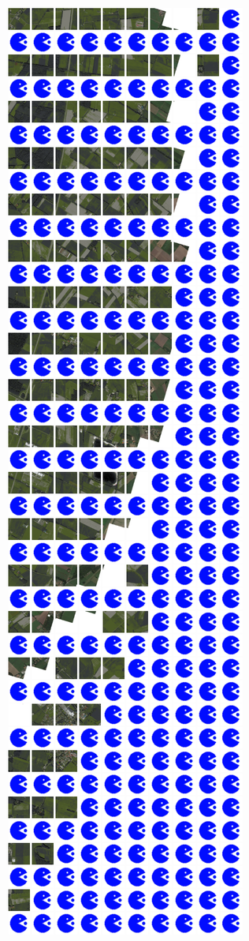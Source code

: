 <html>
<div>
<img src="https://github.com/HakkaTjakka/NL_TILE_MAP/blob/main/18/656/-1058/r.6560.-10580.png" height="44" width="44">
<img src="https://github.com/HakkaTjakka/NL_TILE_MAP/blob/main/18/656/-1058/r.6561.-10580.png" height="44" width="44">
<img src="https://github.com/HakkaTjakka/NL_TILE_MAP/blob/main/18/656/-1058/r.6562.-10580.png" height="44" width="44">
<img src="https://github.com/HakkaTjakka/NL_TILE_MAP/blob/main/18/656/-1058/r.6563.-10580.png" height="44" width="44">
<img src="https://github.com/HakkaTjakka/NL_TILE_MAP/blob/main/18/656/-1058/r.6564.-10580.png" height="44" width="44">
<img src="https://github.com/HakkaTjakka/NL_TILE_MAP/blob/main/18/656/-1058/r.6565.-10580.png" height="44" width="44">
<img src="https://github.com/HakkaTjakka/NL_TILE_MAP/blob/main/18/656/-1058/r.6566.-10580.png" height="44" width="44">
<img src="https://github.com/HakkaTjakka/NL_TILE_MAP/blob/main/18/656/-1058/r.6567.-10580.png" height="44" width="44">
<img src="https://github.com/HakkaTjakka/NL_TILE_MAP/blob/main/18/656/-1058/r.6568.-10580.png" height="44" width="44">
<img src="https://github.com/HakkaTjakka/NL_TILE_MAP/blob/main/source.png" height="44" width="44">
<img src="https://github.com/HakkaTjakka/NL_TILE_MAP/blob/main/source.png" height="44" width="44">
<img src="https://github.com/HakkaTjakka/NL_TILE_MAP/blob/main/source.png" height="44" width="44">
<img src="https://github.com/HakkaTjakka/NL_TILE_MAP/blob/main/source.png" height="44" width="44">
<img src="https://github.com/HakkaTjakka/NL_TILE_MAP/blob/main/source.png" height="44" width="44">
<img src="https://github.com/HakkaTjakka/NL_TILE_MAP/blob/main/source.png" height="44" width="44">
<img src="https://github.com/HakkaTjakka/NL_TILE_MAP/blob/main/source.png" height="44" width="44">
<img src="https://github.com/HakkaTjakka/NL_TILE_MAP/blob/main/source.png" height="44" width="44">
<img src="https://github.com/HakkaTjakka/NL_TILE_MAP/blob/main/source.png" height="44" width="44">
<img src="https://github.com/HakkaTjakka/NL_TILE_MAP/blob/main/source.png" height="44" width="44">
<img src="https://github.com/HakkaTjakka/NL_TILE_MAP/blob/main/source.png" height="44" width="44">
<br>
<img src="https://github.com/HakkaTjakka/NL_TILE_MAP/blob/main/18/656/-1058/r.6560.-10579.png" height="44" width="44">
<img src="https://github.com/HakkaTjakka/NL_TILE_MAP/blob/main/18/656/-1058/r.6561.-10579.png" height="44" width="44">
<img src="https://github.com/HakkaTjakka/NL_TILE_MAP/blob/main/18/656/-1058/r.6562.-10579.png" height="44" width="44">
<img src="https://github.com/HakkaTjakka/NL_TILE_MAP/blob/main/18/656/-1058/r.6563.-10579.png" height="44" width="44">
<img src="https://github.com/HakkaTjakka/NL_TILE_MAP/blob/main/18/656/-1058/r.6564.-10579.png" height="44" width="44">
<img src="https://github.com/HakkaTjakka/NL_TILE_MAP/blob/main/18/656/-1058/r.6565.-10579.png" height="44" width="44">
<img src="https://github.com/HakkaTjakka/NL_TILE_MAP/blob/main/18/656/-1058/r.6566.-10579.png" height="44" width="44">
<img src="https://github.com/HakkaTjakka/NL_TILE_MAP/blob/main/18/656/-1058/r.6567.-10579.png" height="44" width="44">
<img src="https://github.com/HakkaTjakka/NL_TILE_MAP/blob/main/18/656/-1058/r.6568.-10579.png" height="44" width="44">
<img src="https://github.com/HakkaTjakka/NL_TILE_MAP/blob/main/source.png" height="44" width="44">
<img src="https://github.com/HakkaTjakka/NL_TILE_MAP/blob/main/source.png" height="44" width="44">
<img src="https://github.com/HakkaTjakka/NL_TILE_MAP/blob/main/source.png" height="44" width="44">
<img src="https://github.com/HakkaTjakka/NL_TILE_MAP/blob/main/source.png" height="44" width="44">
<img src="https://github.com/HakkaTjakka/NL_TILE_MAP/blob/main/source.png" height="44" width="44">
<img src="https://github.com/HakkaTjakka/NL_TILE_MAP/blob/main/source.png" height="44" width="44">
<img src="https://github.com/HakkaTjakka/NL_TILE_MAP/blob/main/source.png" height="44" width="44">
<img src="https://github.com/HakkaTjakka/NL_TILE_MAP/blob/main/source.png" height="44" width="44">
<img src="https://github.com/HakkaTjakka/NL_TILE_MAP/blob/main/source.png" height="44" width="44">
<img src="https://github.com/HakkaTjakka/NL_TILE_MAP/blob/main/source.png" height="44" width="44">
<img src="https://github.com/HakkaTjakka/NL_TILE_MAP/blob/main/source.png" height="44" width="44">
<br>
<img src="https://github.com/HakkaTjakka/NL_TILE_MAP/blob/main/18/656/-1058/r.6560.-10578.png" height="44" width="44">
<img src="https://github.com/HakkaTjakka/NL_TILE_MAP/blob/main/18/656/-1058/r.6561.-10578.png" height="44" width="44">
<img src="https://github.com/HakkaTjakka/NL_TILE_MAP/blob/main/18/656/-1058/r.6562.-10578.png" height="44" width="44">
<img src="https://github.com/HakkaTjakka/NL_TILE_MAP/blob/main/18/656/-1058/r.6563.-10578.png" height="44" width="44">
<img src="https://github.com/HakkaTjakka/NL_TILE_MAP/blob/main/18/656/-1058/r.6564.-10578.png" height="44" width="44">
<img src="https://github.com/HakkaTjakka/NL_TILE_MAP/blob/main/18/656/-1058/r.6565.-10578.png" height="44" width="44">
<img src="https://github.com/HakkaTjakka/NL_TILE_MAP/blob/main/18/656/-1058/r.6566.-10578.png" height="44" width="44">
<img src="https://github.com/HakkaTjakka/NL_TILE_MAP/blob/main/18/656/-1058/r.6567.-10578.png" height="44" width="44">
<img src="https://github.com/HakkaTjakka/NL_TILE_MAP/blob/main/source.png" height="44" width="44">
<img src="https://github.com/HakkaTjakka/NL_TILE_MAP/blob/main/source.png" height="44" width="44">
<img src="https://github.com/HakkaTjakka/NL_TILE_MAP/blob/main/source.png" height="44" width="44">
<img src="https://github.com/HakkaTjakka/NL_TILE_MAP/blob/main/source.png" height="44" width="44">
<img src="https://github.com/HakkaTjakka/NL_TILE_MAP/blob/main/source.png" height="44" width="44">
<img src="https://github.com/HakkaTjakka/NL_TILE_MAP/blob/main/source.png" height="44" width="44">
<img src="https://github.com/HakkaTjakka/NL_TILE_MAP/blob/main/source.png" height="44" width="44">
<img src="https://github.com/HakkaTjakka/NL_TILE_MAP/blob/main/source.png" height="44" width="44">
<img src="https://github.com/HakkaTjakka/NL_TILE_MAP/blob/main/source.png" height="44" width="44">
<img src="https://github.com/HakkaTjakka/NL_TILE_MAP/blob/main/source.png" height="44" width="44">
<img src="https://github.com/HakkaTjakka/NL_TILE_MAP/blob/main/source.png" height="44" width="44">
<img src="https://github.com/HakkaTjakka/NL_TILE_MAP/blob/main/source.png" height="44" width="44">
<br>
<img src="https://github.com/HakkaTjakka/NL_TILE_MAP/blob/main/18/656/-1058/r.6560.-10577.png" height="44" width="44">
<img src="https://github.com/HakkaTjakka/NL_TILE_MAP/blob/main/18/656/-1058/r.6561.-10577.png" height="44" width="44">
<img src="https://github.com/HakkaTjakka/NL_TILE_MAP/blob/main/18/656/-1058/r.6562.-10577.png" height="44" width="44">
<img src="https://github.com/HakkaTjakka/NL_TILE_MAP/blob/main/18/656/-1058/r.6563.-10577.png" height="44" width="44">
<img src="https://github.com/HakkaTjakka/NL_TILE_MAP/blob/main/18/656/-1058/r.6564.-10577.png" height="44" width="44">
<img src="https://github.com/HakkaTjakka/NL_TILE_MAP/blob/main/18/656/-1058/r.6565.-10577.png" height="44" width="44">
<img src="https://github.com/HakkaTjakka/NL_TILE_MAP/blob/main/18/656/-1058/r.6566.-10577.png" height="44" width="44">
<img src="https://github.com/HakkaTjakka/NL_TILE_MAP/blob/main/18/656/-1058/r.6567.-10577.png" height="44" width="44">
<img src="https://github.com/HakkaTjakka/NL_TILE_MAP/blob/main/source.png" height="44" width="44">
<img src="https://github.com/HakkaTjakka/NL_TILE_MAP/blob/main/source.png" height="44" width="44">
<img src="https://github.com/HakkaTjakka/NL_TILE_MAP/blob/main/source.png" height="44" width="44">
<img src="https://github.com/HakkaTjakka/NL_TILE_MAP/blob/main/source.png" height="44" width="44">
<img src="https://github.com/HakkaTjakka/NL_TILE_MAP/blob/main/source.png" height="44" width="44">
<img src="https://github.com/HakkaTjakka/NL_TILE_MAP/blob/main/source.png" height="44" width="44">
<img src="https://github.com/HakkaTjakka/NL_TILE_MAP/blob/main/source.png" height="44" width="44">
<img src="https://github.com/HakkaTjakka/NL_TILE_MAP/blob/main/source.png" height="44" width="44">
<img src="https://github.com/HakkaTjakka/NL_TILE_MAP/blob/main/source.png" height="44" width="44">
<img src="https://github.com/HakkaTjakka/NL_TILE_MAP/blob/main/source.png" height="44" width="44">
<img src="https://github.com/HakkaTjakka/NL_TILE_MAP/blob/main/source.png" height="44" width="44">
<img src="https://github.com/HakkaTjakka/NL_TILE_MAP/blob/main/source.png" height="44" width="44">
<br>
<img src="https://github.com/HakkaTjakka/NL_TILE_MAP/blob/main/18/656/-1058/r.6560.-10576.png" height="44" width="44">
<img src="https://github.com/HakkaTjakka/NL_TILE_MAP/blob/main/18/656/-1058/r.6561.-10576.png" height="44" width="44">
<img src="https://github.com/HakkaTjakka/NL_TILE_MAP/blob/main/18/656/-1058/r.6562.-10576.png" height="44" width="44">
<img src="https://github.com/HakkaTjakka/NL_TILE_MAP/blob/main/18/656/-1058/r.6563.-10576.png" height="44" width="44">
<img src="https://github.com/HakkaTjakka/NL_TILE_MAP/blob/main/18/656/-1058/r.6564.-10576.png" height="44" width="44">
<img src="https://github.com/HakkaTjakka/NL_TILE_MAP/blob/main/18/656/-1058/r.6565.-10576.png" height="44" width="44">
<img src="https://github.com/HakkaTjakka/NL_TILE_MAP/blob/main/18/656/-1058/r.6566.-10576.png" height="44" width="44">
<img src="https://github.com/HakkaTjakka/NL_TILE_MAP/blob/main/18/656/-1058/r.6567.-10576.png" height="44" width="44">
<img src="https://github.com/HakkaTjakka/NL_TILE_MAP/blob/main/source.png" height="44" width="44">
<img src="https://github.com/HakkaTjakka/NL_TILE_MAP/blob/main/source.png" height="44" width="44">
<img src="https://github.com/HakkaTjakka/NL_TILE_MAP/blob/main/source.png" height="44" width="44">
<img src="https://github.com/HakkaTjakka/NL_TILE_MAP/blob/main/source.png" height="44" width="44">
<img src="https://github.com/HakkaTjakka/NL_TILE_MAP/blob/main/source.png" height="44" width="44">
<img src="https://github.com/HakkaTjakka/NL_TILE_MAP/blob/main/source.png" height="44" width="44">
<img src="https://github.com/HakkaTjakka/NL_TILE_MAP/blob/main/source.png" height="44" width="44">
<img src="https://github.com/HakkaTjakka/NL_TILE_MAP/blob/main/source.png" height="44" width="44">
<img src="https://github.com/HakkaTjakka/NL_TILE_MAP/blob/main/source.png" height="44" width="44">
<img src="https://github.com/HakkaTjakka/NL_TILE_MAP/blob/main/source.png" height="44" width="44">
<img src="https://github.com/HakkaTjakka/NL_TILE_MAP/blob/main/source.png" height="44" width="44">
<img src="https://github.com/HakkaTjakka/NL_TILE_MAP/blob/main/source.png" height="44" width="44">
<br>
<img src="https://github.com/HakkaTjakka/NL_TILE_MAP/blob/main/18/656/-1058/r.6560.-10575.png" height="44" width="44">
<img src="https://github.com/HakkaTjakka/NL_TILE_MAP/blob/main/18/656/-1058/r.6561.-10575.png" height="44" width="44">
<img src="https://github.com/HakkaTjakka/NL_TILE_MAP/blob/main/18/656/-1058/r.6562.-10575.png" height="44" width="44">
<img src="https://github.com/HakkaTjakka/NL_TILE_MAP/blob/main/18/656/-1058/r.6563.-10575.png" height="44" width="44">
<img src="https://github.com/HakkaTjakka/NL_TILE_MAP/blob/main/18/656/-1058/r.6564.-10575.png" height="44" width="44">
<img src="https://github.com/HakkaTjakka/NL_TILE_MAP/blob/main/18/656/-1058/r.6565.-10575.png" height="44" width="44">
<img src="https://github.com/HakkaTjakka/NL_TILE_MAP/blob/main/18/656/-1058/r.6566.-10575.png" height="44" width="44">
<img src="https://github.com/HakkaTjakka/NL_TILE_MAP/blob/main/18/656/-1058/r.6567.-10575.png" height="44" width="44">
<img src="https://github.com/HakkaTjakka/NL_TILE_MAP/blob/main/source.png" height="44" width="44">
<img src="https://github.com/HakkaTjakka/NL_TILE_MAP/blob/main/source.png" height="44" width="44">
<img src="https://github.com/HakkaTjakka/NL_TILE_MAP/blob/main/source.png" height="44" width="44">
<img src="https://github.com/HakkaTjakka/NL_TILE_MAP/blob/main/source.png" height="44" width="44">
<img src="https://github.com/HakkaTjakka/NL_TILE_MAP/blob/main/source.png" height="44" width="44">
<img src="https://github.com/HakkaTjakka/NL_TILE_MAP/blob/main/source.png" height="44" width="44">
<img src="https://github.com/HakkaTjakka/NL_TILE_MAP/blob/main/source.png" height="44" width="44">
<img src="https://github.com/HakkaTjakka/NL_TILE_MAP/blob/main/source.png" height="44" width="44">
<img src="https://github.com/HakkaTjakka/NL_TILE_MAP/blob/main/source.png" height="44" width="44">
<img src="https://github.com/HakkaTjakka/NL_TILE_MAP/blob/main/source.png" height="44" width="44">
<img src="https://github.com/HakkaTjakka/NL_TILE_MAP/blob/main/source.png" height="44" width="44">
<img src="https://github.com/HakkaTjakka/NL_TILE_MAP/blob/main/source.png" height="44" width="44">
<br>
<img src="https://github.com/HakkaTjakka/NL_TILE_MAP/blob/main/18/656/-1058/r.6560.-10574.png" height="44" width="44">
<img src="https://github.com/HakkaTjakka/NL_TILE_MAP/blob/main/18/656/-1058/r.6561.-10574.png" height="44" width="44">
<img src="https://github.com/HakkaTjakka/NL_TILE_MAP/blob/main/18/656/-1058/r.6562.-10574.png" height="44" width="44">
<img src="https://github.com/HakkaTjakka/NL_TILE_MAP/blob/main/18/656/-1058/r.6563.-10574.png" height="44" width="44">
<img src="https://github.com/HakkaTjakka/NL_TILE_MAP/blob/main/18/656/-1058/r.6564.-10574.png" height="44" width="44">
<img src="https://github.com/HakkaTjakka/NL_TILE_MAP/blob/main/18/656/-1058/r.6565.-10574.png" height="44" width="44">
<img src="https://github.com/HakkaTjakka/NL_TILE_MAP/blob/main/18/656/-1058/r.6566.-10574.png" height="44" width="44">
<img src="https://github.com/HakkaTjakka/NL_TILE_MAP/blob/main/source.png" height="44" width="44">
<img src="https://github.com/HakkaTjakka/NL_TILE_MAP/blob/main/source.png" height="44" width="44">
<img src="https://github.com/HakkaTjakka/NL_TILE_MAP/blob/main/source.png" height="44" width="44">
<img src="https://github.com/HakkaTjakka/NL_TILE_MAP/blob/main/source.png" height="44" width="44">
<img src="https://github.com/HakkaTjakka/NL_TILE_MAP/blob/main/source.png" height="44" width="44">
<img src="https://github.com/HakkaTjakka/NL_TILE_MAP/blob/main/source.png" height="44" width="44">
<img src="https://github.com/HakkaTjakka/NL_TILE_MAP/blob/main/source.png" height="44" width="44">
<img src="https://github.com/HakkaTjakka/NL_TILE_MAP/blob/main/source.png" height="44" width="44">
<img src="https://github.com/HakkaTjakka/NL_TILE_MAP/blob/main/source.png" height="44" width="44">
<img src="https://github.com/HakkaTjakka/NL_TILE_MAP/blob/main/source.png" height="44" width="44">
<img src="https://github.com/HakkaTjakka/NL_TILE_MAP/blob/main/source.png" height="44" width="44">
<img src="https://github.com/HakkaTjakka/NL_TILE_MAP/blob/main/source.png" height="44" width="44">
<img src="https://github.com/HakkaTjakka/NL_TILE_MAP/blob/main/source.png" height="44" width="44">
<br>
<img src="https://github.com/HakkaTjakka/NL_TILE_MAP/blob/main/18/656/-1058/r.6560.-10573.png" height="44" width="44">
<img src="https://github.com/HakkaTjakka/NL_TILE_MAP/blob/main/18/656/-1058/r.6561.-10573.png" height="44" width="44">
<img src="https://github.com/HakkaTjakka/NL_TILE_MAP/blob/main/18/656/-1058/r.6562.-10573.png" height="44" width="44">
<img src="https://github.com/HakkaTjakka/NL_TILE_MAP/blob/main/18/656/-1058/r.6563.-10573.png" height="44" width="44">
<img src="https://github.com/HakkaTjakka/NL_TILE_MAP/blob/main/18/656/-1058/r.6564.-10573.png" height="44" width="44">
<img src="https://github.com/HakkaTjakka/NL_TILE_MAP/blob/main/18/656/-1058/r.6565.-10573.png" height="44" width="44">
<img src="https://github.com/HakkaTjakka/NL_TILE_MAP/blob/main/18/656/-1058/r.6566.-10573.png" height="44" width="44">
<img src="https://github.com/HakkaTjakka/NL_TILE_MAP/blob/main/source.png" height="44" width="44">
<img src="https://github.com/HakkaTjakka/NL_TILE_MAP/blob/main/source.png" height="44" width="44">
<img src="https://github.com/HakkaTjakka/NL_TILE_MAP/blob/main/source.png" height="44" width="44">
<img src="https://github.com/HakkaTjakka/NL_TILE_MAP/blob/main/source.png" height="44" width="44">
<img src="https://github.com/HakkaTjakka/NL_TILE_MAP/blob/main/source.png" height="44" width="44">
<img src="https://github.com/HakkaTjakka/NL_TILE_MAP/blob/main/source.png" height="44" width="44">
<img src="https://github.com/HakkaTjakka/NL_TILE_MAP/blob/main/source.png" height="44" width="44">
<img src="https://github.com/HakkaTjakka/NL_TILE_MAP/blob/main/source.png" height="44" width="44">
<img src="https://github.com/HakkaTjakka/NL_TILE_MAP/blob/main/source.png" height="44" width="44">
<img src="https://github.com/HakkaTjakka/NL_TILE_MAP/blob/main/source.png" height="44" width="44">
<img src="https://github.com/HakkaTjakka/NL_TILE_MAP/blob/main/source.png" height="44" width="44">
<img src="https://github.com/HakkaTjakka/NL_TILE_MAP/blob/main/source.png" height="44" width="44">
<img src="https://github.com/HakkaTjakka/NL_TILE_MAP/blob/main/source.png" height="44" width="44">
<br>
<img src="https://github.com/HakkaTjakka/NL_TILE_MAP/blob/main/18/656/-1058/r.6560.-10572.png" height="44" width="44">
<img src="https://github.com/HakkaTjakka/NL_TILE_MAP/blob/main/18/656/-1058/r.6561.-10572.png" height="44" width="44">
<img src="https://github.com/HakkaTjakka/NL_TILE_MAP/blob/main/18/656/-1058/r.6562.-10572.png" height="44" width="44">
<img src="https://github.com/HakkaTjakka/NL_TILE_MAP/blob/main/18/656/-1058/r.6563.-10572.png" height="44" width="44">
<img src="https://github.com/HakkaTjakka/NL_TILE_MAP/blob/main/18/656/-1058/r.6564.-10572.png" height="44" width="44">
<img src="https://github.com/HakkaTjakka/NL_TILE_MAP/blob/main/18/656/-1058/r.6565.-10572.png" height="44" width="44">
<img src="https://github.com/HakkaTjakka/NL_TILE_MAP/blob/main/18/656/-1058/r.6566.-10572.png" height="44" width="44">
<img src="https://github.com/HakkaTjakka/NL_TILE_MAP/blob/main/source.png" height="44" width="44">
<img src="https://github.com/HakkaTjakka/NL_TILE_MAP/blob/main/source.png" height="44" width="44">
<img src="https://github.com/HakkaTjakka/NL_TILE_MAP/blob/main/source.png" height="44" width="44">
<img src="https://github.com/HakkaTjakka/NL_TILE_MAP/blob/main/source.png" height="44" width="44">
<img src="https://github.com/HakkaTjakka/NL_TILE_MAP/blob/main/source.png" height="44" width="44">
<img src="https://github.com/HakkaTjakka/NL_TILE_MAP/blob/main/source.png" height="44" width="44">
<img src="https://github.com/HakkaTjakka/NL_TILE_MAP/blob/main/source.png" height="44" width="44">
<img src="https://github.com/HakkaTjakka/NL_TILE_MAP/blob/main/source.png" height="44" width="44">
<img src="https://github.com/HakkaTjakka/NL_TILE_MAP/blob/main/source.png" height="44" width="44">
<img src="https://github.com/HakkaTjakka/NL_TILE_MAP/blob/main/source.png" height="44" width="44">
<img src="https://github.com/HakkaTjakka/NL_TILE_MAP/blob/main/source.png" height="44" width="44">
<img src="https://github.com/HakkaTjakka/NL_TILE_MAP/blob/main/source.png" height="44" width="44">
<img src="https://github.com/HakkaTjakka/NL_TILE_MAP/blob/main/source.png" height="44" width="44">
<br>
<img src="https://github.com/HakkaTjakka/NL_TILE_MAP/blob/main/18/656/-1058/r.6560.-10571.png" height="44" width="44">
<img src="https://github.com/HakkaTjakka/NL_TILE_MAP/blob/main/18/656/-1058/r.6561.-10571.png" height="44" width="44">
<img src="https://github.com/HakkaTjakka/NL_TILE_MAP/blob/main/18/656/-1058/r.6562.-10571.png" height="44" width="44">
<img src="https://github.com/HakkaTjakka/NL_TILE_MAP/blob/main/18/656/-1058/r.6563.-10571.png" height="44" width="44">
<img src="https://github.com/HakkaTjakka/NL_TILE_MAP/blob/main/18/656/-1058/r.6564.-10571.png" height="44" width="44">
<img src="https://github.com/HakkaTjakka/NL_TILE_MAP/blob/main/18/656/-1058/r.6565.-10571.png" height="44" width="44">
<img src="https://github.com/HakkaTjakka/NL_TILE_MAP/blob/main/18/656/-1058/r.6566.-10571.png" height="44" width="44">
<img src="https://github.com/HakkaTjakka/NL_TILE_MAP/blob/main/source.png" height="44" width="44">
<img src="https://github.com/HakkaTjakka/NL_TILE_MAP/blob/main/source.png" height="44" width="44">
<img src="https://github.com/HakkaTjakka/NL_TILE_MAP/blob/main/source.png" height="44" width="44">
<img src="https://github.com/HakkaTjakka/NL_TILE_MAP/blob/main/source.png" height="44" width="44">
<img src="https://github.com/HakkaTjakka/NL_TILE_MAP/blob/main/source.png" height="44" width="44">
<img src="https://github.com/HakkaTjakka/NL_TILE_MAP/blob/main/source.png" height="44" width="44">
<img src="https://github.com/HakkaTjakka/NL_TILE_MAP/blob/main/source.png" height="44" width="44">
<img src="https://github.com/HakkaTjakka/NL_TILE_MAP/blob/main/source.png" height="44" width="44">
<img src="https://github.com/HakkaTjakka/NL_TILE_MAP/blob/main/source.png" height="44" width="44">
<img src="https://github.com/HakkaTjakka/NL_TILE_MAP/blob/main/source.png" height="44" width="44">
<img src="https://github.com/HakkaTjakka/NL_TILE_MAP/blob/main/source.png" height="44" width="44">
<img src="https://github.com/HakkaTjakka/NL_TILE_MAP/blob/main/source.png" height="44" width="44">
<img src="https://github.com/HakkaTjakka/NL_TILE_MAP/blob/main/source.png" height="44" width="44">
<br>
<img src="https://github.com/HakkaTjakka/NL_TILE_MAP/blob/main/18/656/-1057/r.6560.-10570.png" height="44" width="44">
<img src="https://github.com/HakkaTjakka/NL_TILE_MAP/blob/main/18/656/-1057/r.6561.-10570.png" height="44" width="44">
<img src="https://github.com/HakkaTjakka/NL_TILE_MAP/blob/main/18/656/-1057/r.6562.-10570.png" height="44" width="44">
<img src="https://github.com/HakkaTjakka/NL_TILE_MAP/blob/main/18/656/-1057/r.6563.-10570.png" height="44" width="44">
<img src="https://github.com/HakkaTjakka/NL_TILE_MAP/blob/main/18/656/-1057/r.6564.-10570.png" height="44" width="44">
<img src="https://github.com/HakkaTjakka/NL_TILE_MAP/blob/main/18/656/-1057/r.6565.-10570.png" height="44" width="44">
<img src="https://github.com/HakkaTjakka/NL_TILE_MAP/blob/main/source.png" height="44" width="44">
<img src="https://github.com/HakkaTjakka/NL_TILE_MAP/blob/main/source.png" height="44" width="44">
<img src="https://github.com/HakkaTjakka/NL_TILE_MAP/blob/main/source.png" height="44" width="44">
<img src="https://github.com/HakkaTjakka/NL_TILE_MAP/blob/main/source.png" height="44" width="44">
<img src="https://github.com/HakkaTjakka/NL_TILE_MAP/blob/main/source.png" height="44" width="44">
<img src="https://github.com/HakkaTjakka/NL_TILE_MAP/blob/main/source.png" height="44" width="44">
<img src="https://github.com/HakkaTjakka/NL_TILE_MAP/blob/main/source.png" height="44" width="44">
<img src="https://github.com/HakkaTjakka/NL_TILE_MAP/blob/main/source.png" height="44" width="44">
<img src="https://github.com/HakkaTjakka/NL_TILE_MAP/blob/main/source.png" height="44" width="44">
<img src="https://github.com/HakkaTjakka/NL_TILE_MAP/blob/main/source.png" height="44" width="44">
<img src="https://github.com/HakkaTjakka/NL_TILE_MAP/blob/main/source.png" height="44" width="44">
<img src="https://github.com/HakkaTjakka/NL_TILE_MAP/blob/main/source.png" height="44" width="44">
<img src="https://github.com/HakkaTjakka/NL_TILE_MAP/blob/main/source.png" height="44" width="44">
<img src="https://github.com/HakkaTjakka/NL_TILE_MAP/blob/main/source.png" height="44" width="44">
<br>
<img src="https://github.com/HakkaTjakka/NL_TILE_MAP/blob/main/18/656/-1057/r.6560.-10569.png" height="44" width="44">
<img src="https://github.com/HakkaTjakka/NL_TILE_MAP/blob/main/18/656/-1057/r.6561.-10569.png" height="44" width="44">
<img src="https://github.com/HakkaTjakka/NL_TILE_MAP/blob/main/18/656/-1057/r.6562.-10569.png" height="44" width="44">
<img src="https://github.com/HakkaTjakka/NL_TILE_MAP/blob/main/18/656/-1057/r.6563.-10569.png" height="44" width="44">
<img src="https://github.com/HakkaTjakka/NL_TILE_MAP/blob/main/18/656/-1057/r.6564.-10569.png" height="44" width="44">
<img src="https://github.com/HakkaTjakka/NL_TILE_MAP/blob/main/18/656/-1057/r.6565.-10569.png" height="44" width="44">
<img src="https://github.com/HakkaTjakka/NL_TILE_MAP/blob/main/source.png" height="44" width="44">
<img src="https://github.com/HakkaTjakka/NL_TILE_MAP/blob/main/source.png" height="44" width="44">
<img src="https://github.com/HakkaTjakka/NL_TILE_MAP/blob/main/source.png" height="44" width="44">
<img src="https://github.com/HakkaTjakka/NL_TILE_MAP/blob/main/source.png" height="44" width="44">
<img src="https://github.com/HakkaTjakka/NL_TILE_MAP/blob/main/source.png" height="44" width="44">
<img src="https://github.com/HakkaTjakka/NL_TILE_MAP/blob/main/source.png" height="44" width="44">
<img src="https://github.com/HakkaTjakka/NL_TILE_MAP/blob/main/source.png" height="44" width="44">
<img src="https://github.com/HakkaTjakka/NL_TILE_MAP/blob/main/source.png" height="44" width="44">
<img src="https://github.com/HakkaTjakka/NL_TILE_MAP/blob/main/source.png" height="44" width="44">
<img src="https://github.com/HakkaTjakka/NL_TILE_MAP/blob/main/source.png" height="44" width="44">
<img src="https://github.com/HakkaTjakka/NL_TILE_MAP/blob/main/source.png" height="44" width="44">
<img src="https://github.com/HakkaTjakka/NL_TILE_MAP/blob/main/source.png" height="44" width="44">
<img src="https://github.com/HakkaTjakka/NL_TILE_MAP/blob/main/source.png" height="44" width="44">
<img src="https://github.com/HakkaTjakka/NL_TILE_MAP/blob/main/source.png" height="44" width="44">
<br>
<img src="https://github.com/HakkaTjakka/NL_TILE_MAP/blob/main/18/656/-1057/r.6560.-10568.png" height="44" width="44">
<img src="https://github.com/HakkaTjakka/NL_TILE_MAP/blob/main/18/656/-1057/r.6561.-10568.png" height="44" width="44">
<img src="https://github.com/HakkaTjakka/NL_TILE_MAP/blob/main/18/656/-1057/r.6562.-10568.png" height="44" width="44">
<img src="https://github.com/HakkaTjakka/NL_TILE_MAP/blob/main/18/656/-1057/r.6563.-10568.png" height="44" width="44">
<img src="https://github.com/HakkaTjakka/NL_TILE_MAP/blob/main/18/656/-1057/r.6564.-10568.png" height="44" width="44">
<img src="https://github.com/HakkaTjakka/NL_TILE_MAP/blob/main/18/656/-1057/r.6565.-10568.png" height="44" width="44">
<img src="https://github.com/HakkaTjakka/NL_TILE_MAP/blob/main/source.png" height="44" width="44">
<img src="https://github.com/HakkaTjakka/NL_TILE_MAP/blob/main/source.png" height="44" width="44">
<img src="https://github.com/HakkaTjakka/NL_TILE_MAP/blob/main/source.png" height="44" width="44">
<img src="https://github.com/HakkaTjakka/NL_TILE_MAP/blob/main/source.png" height="44" width="44">
<img src="https://github.com/HakkaTjakka/NL_TILE_MAP/blob/main/source.png" height="44" width="44">
<img src="https://github.com/HakkaTjakka/NL_TILE_MAP/blob/main/source.png" height="44" width="44">
<img src="https://github.com/HakkaTjakka/NL_TILE_MAP/blob/main/source.png" height="44" width="44">
<img src="https://github.com/HakkaTjakka/NL_TILE_MAP/blob/main/source.png" height="44" width="44">
<img src="https://github.com/HakkaTjakka/NL_TILE_MAP/blob/main/source.png" height="44" width="44">
<img src="https://github.com/HakkaTjakka/NL_TILE_MAP/blob/main/source.png" height="44" width="44">
<img src="https://github.com/HakkaTjakka/NL_TILE_MAP/blob/main/source.png" height="44" width="44">
<img src="https://github.com/HakkaTjakka/NL_TILE_MAP/blob/main/source.png" height="44" width="44">
<img src="https://github.com/HakkaTjakka/NL_TILE_MAP/blob/main/source.png" height="44" width="44">
<img src="https://github.com/HakkaTjakka/NL_TILE_MAP/blob/main/source.png" height="44" width="44">
<br>
<img src="https://github.com/HakkaTjakka/NL_TILE_MAP/blob/main/18/656/-1057/r.6560.-10567.png" height="44" width="44">
<img src="https://github.com/HakkaTjakka/NL_TILE_MAP/blob/main/18/656/-1057/r.6561.-10567.png" height="44" width="44">
<img src="https://github.com/HakkaTjakka/NL_TILE_MAP/blob/main/18/656/-1057/r.6562.-10567.png" height="44" width="44">
<img src="https://github.com/HakkaTjakka/NL_TILE_MAP/blob/main/18/656/-1057/r.6563.-10567.png" height="44" width="44">
<img src="https://github.com/HakkaTjakka/NL_TILE_MAP/blob/main/18/656/-1057/r.6564.-10567.png" height="44" width="44">
<img src="https://github.com/HakkaTjakka/NL_TILE_MAP/blob/main/18/656/-1057/r.6565.-10567.png" height="44" width="44">
<img src="https://github.com/HakkaTjakka/NL_TILE_MAP/blob/main/source.png" height="44" width="44">
<img src="https://github.com/HakkaTjakka/NL_TILE_MAP/blob/main/source.png" height="44" width="44">
<img src="https://github.com/HakkaTjakka/NL_TILE_MAP/blob/main/source.png" height="44" width="44">
<img src="https://github.com/HakkaTjakka/NL_TILE_MAP/blob/main/source.png" height="44" width="44">
<img src="https://github.com/HakkaTjakka/NL_TILE_MAP/blob/main/source.png" height="44" width="44">
<img src="https://github.com/HakkaTjakka/NL_TILE_MAP/blob/main/source.png" height="44" width="44">
<img src="https://github.com/HakkaTjakka/NL_TILE_MAP/blob/main/source.png" height="44" width="44">
<img src="https://github.com/HakkaTjakka/NL_TILE_MAP/blob/main/source.png" height="44" width="44">
<img src="https://github.com/HakkaTjakka/NL_TILE_MAP/blob/main/source.png" height="44" width="44">
<img src="https://github.com/HakkaTjakka/NL_TILE_MAP/blob/main/source.png" height="44" width="44">
<img src="https://github.com/HakkaTjakka/NL_TILE_MAP/blob/main/source.png" height="44" width="44">
<img src="https://github.com/HakkaTjakka/NL_TILE_MAP/blob/main/source.png" height="44" width="44">
<img src="https://github.com/HakkaTjakka/NL_TILE_MAP/blob/main/source.png" height="44" width="44">
<img src="https://github.com/HakkaTjakka/NL_TILE_MAP/blob/main/source.png" height="44" width="44">
<br>
<img src="https://github.com/HakkaTjakka/NL_TILE_MAP/blob/main/18/656/-1057/r.6560.-10566.png" height="44" width="44">
<img src="https://github.com/HakkaTjakka/NL_TILE_MAP/blob/main/18/656/-1057/r.6561.-10566.png" height="44" width="44">
<img src="https://github.com/HakkaTjakka/NL_TILE_MAP/blob/main/18/656/-1057/r.6562.-10566.png" height="44" width="44">
<img src="https://github.com/HakkaTjakka/NL_TILE_MAP/blob/main/18/656/-1057/r.6563.-10566.png" height="44" width="44">
<img src="https://github.com/HakkaTjakka/NL_TILE_MAP/blob/main/18/656/-1057/r.6564.-10566.png" height="44" width="44">
<img src="https://github.com/HakkaTjakka/NL_TILE_MAP/blob/main/source.png" height="44" width="44">
<img src="https://github.com/HakkaTjakka/NL_TILE_MAP/blob/main/source.png" height="44" width="44">
<img src="https://github.com/HakkaTjakka/NL_TILE_MAP/blob/main/source.png" height="44" width="44">
<img src="https://github.com/HakkaTjakka/NL_TILE_MAP/blob/main/source.png" height="44" width="44">
<img src="https://github.com/HakkaTjakka/NL_TILE_MAP/blob/main/source.png" height="44" width="44">
<img src="https://github.com/HakkaTjakka/NL_TILE_MAP/blob/main/source.png" height="44" width="44">
<img src="https://github.com/HakkaTjakka/NL_TILE_MAP/blob/main/source.png" height="44" width="44">
<img src="https://github.com/HakkaTjakka/NL_TILE_MAP/blob/main/source.png" height="44" width="44">
<img src="https://github.com/HakkaTjakka/NL_TILE_MAP/blob/main/source.png" height="44" width="44">
<img src="https://github.com/HakkaTjakka/NL_TILE_MAP/blob/main/source.png" height="44" width="44">
<img src="https://github.com/HakkaTjakka/NL_TILE_MAP/blob/main/source.png" height="44" width="44">
<img src="https://github.com/HakkaTjakka/NL_TILE_MAP/blob/main/source.png" height="44" width="44">
<img src="https://github.com/HakkaTjakka/NL_TILE_MAP/blob/main/source.png" height="44" width="44">
<img src="https://github.com/HakkaTjakka/NL_TILE_MAP/blob/main/source.png" height="44" width="44">
<img src="https://github.com/HakkaTjakka/NL_TILE_MAP/blob/main/source.png" height="44" width="44">
<br>
<img src="https://github.com/HakkaTjakka/NL_TILE_MAP/blob/main/18/656/-1057/r.6560.-10565.png" height="44" width="44">
<img src="https://github.com/HakkaTjakka/NL_TILE_MAP/blob/main/18/656/-1057/r.6561.-10565.png" height="44" width="44">
<img src="https://github.com/HakkaTjakka/NL_TILE_MAP/blob/main/18/656/-1057/r.6562.-10565.png" height="44" width="44">
<img src="https://github.com/HakkaTjakka/NL_TILE_MAP/blob/main/18/656/-1057/r.6563.-10565.png" height="44" width="44">
<img src="https://github.com/HakkaTjakka/NL_TILE_MAP/blob/main/source.png" height="44" width="44">
<img src="https://github.com/HakkaTjakka/NL_TILE_MAP/blob/main/source.png" height="44" width="44">
<img src="https://github.com/HakkaTjakka/NL_TILE_MAP/blob/main/source.png" height="44" width="44">
<img src="https://github.com/HakkaTjakka/NL_TILE_MAP/blob/main/source.png" height="44" width="44">
<img src="https://github.com/HakkaTjakka/NL_TILE_MAP/blob/main/source.png" height="44" width="44">
<img src="https://github.com/HakkaTjakka/NL_TILE_MAP/blob/main/source.png" height="44" width="44">
<img src="https://github.com/HakkaTjakka/NL_TILE_MAP/blob/main/source.png" height="44" width="44">
<img src="https://github.com/HakkaTjakka/NL_TILE_MAP/blob/main/source.png" height="44" width="44">
<img src="https://github.com/HakkaTjakka/NL_TILE_MAP/blob/main/source.png" height="44" width="44">
<img src="https://github.com/HakkaTjakka/NL_TILE_MAP/blob/main/source.png" height="44" width="44">
<img src="https://github.com/HakkaTjakka/NL_TILE_MAP/blob/main/source.png" height="44" width="44">
<img src="https://github.com/HakkaTjakka/NL_TILE_MAP/blob/main/source.png" height="44" width="44">
<img src="https://github.com/HakkaTjakka/NL_TILE_MAP/blob/main/source.png" height="44" width="44">
<img src="https://github.com/HakkaTjakka/NL_TILE_MAP/blob/main/source.png" height="44" width="44">
<img src="https://github.com/HakkaTjakka/NL_TILE_MAP/blob/main/source.png" height="44" width="44">
<img src="https://github.com/HakkaTjakka/NL_TILE_MAP/blob/main/source.png" height="44" width="44">
<br>
<img src="https://github.com/HakkaTjakka/NL_TILE_MAP/blob/main/18/656/-1057/r.6560.-10564.png" height="44" width="44">
<img src="https://github.com/HakkaTjakka/NL_TILE_MAP/blob/main/18/656/-1057/r.6561.-10564.png" height="44" width="44">
<img src="https://github.com/HakkaTjakka/NL_TILE_MAP/blob/main/18/656/-1057/r.6562.-10564.png" height="44" width="44">
<img src="https://github.com/HakkaTjakka/NL_TILE_MAP/blob/main/source.png" height="44" width="44">
<img src="https://github.com/HakkaTjakka/NL_TILE_MAP/blob/main/source.png" height="44" width="44">
<img src="https://github.com/HakkaTjakka/NL_TILE_MAP/blob/main/source.png" height="44" width="44">
<img src="https://github.com/HakkaTjakka/NL_TILE_MAP/blob/main/source.png" height="44" width="44">
<img src="https://github.com/HakkaTjakka/NL_TILE_MAP/blob/main/source.png" height="44" width="44">
<img src="https://github.com/HakkaTjakka/NL_TILE_MAP/blob/main/source.png" height="44" width="44">
<img src="https://github.com/HakkaTjakka/NL_TILE_MAP/blob/main/source.png" height="44" width="44">
<img src="https://github.com/HakkaTjakka/NL_TILE_MAP/blob/main/source.png" height="44" width="44">
<img src="https://github.com/HakkaTjakka/NL_TILE_MAP/blob/main/source.png" height="44" width="44">
<img src="https://github.com/HakkaTjakka/NL_TILE_MAP/blob/main/source.png" height="44" width="44">
<img src="https://github.com/HakkaTjakka/NL_TILE_MAP/blob/main/source.png" height="44" width="44">
<img src="https://github.com/HakkaTjakka/NL_TILE_MAP/blob/main/source.png" height="44" width="44">
<img src="https://github.com/HakkaTjakka/NL_TILE_MAP/blob/main/source.png" height="44" width="44">
<img src="https://github.com/HakkaTjakka/NL_TILE_MAP/blob/main/source.png" height="44" width="44">
<img src="https://github.com/HakkaTjakka/NL_TILE_MAP/blob/main/source.png" height="44" width="44">
<img src="https://github.com/HakkaTjakka/NL_TILE_MAP/blob/main/source.png" height="44" width="44">
<img src="https://github.com/HakkaTjakka/NL_TILE_MAP/blob/main/source.png" height="44" width="44">
<br>
<img src="https://github.com/HakkaTjakka/NL_TILE_MAP/blob/main/18/656/-1057/r.6560.-10563.png" height="44" width="44">
<img src="https://github.com/HakkaTjakka/NL_TILE_MAP/blob/main/18/656/-1057/r.6561.-10563.png" height="44" width="44">
<img src="https://github.com/HakkaTjakka/NL_TILE_MAP/blob/main/18/656/-1057/r.6562.-10563.png" height="44" width="44">
<img src="https://github.com/HakkaTjakka/NL_TILE_MAP/blob/main/source.png" height="44" width="44">
<img src="https://github.com/HakkaTjakka/NL_TILE_MAP/blob/main/source.png" height="44" width="44">
<img src="https://github.com/HakkaTjakka/NL_TILE_MAP/blob/main/source.png" height="44" width="44">
<img src="https://github.com/HakkaTjakka/NL_TILE_MAP/blob/main/source.png" height="44" width="44">
<img src="https://github.com/HakkaTjakka/NL_TILE_MAP/blob/main/source.png" height="44" width="44">
<img src="https://github.com/HakkaTjakka/NL_TILE_MAP/blob/main/source.png" height="44" width="44">
<img src="https://github.com/HakkaTjakka/NL_TILE_MAP/blob/main/source.png" height="44" width="44">
<img src="https://github.com/HakkaTjakka/NL_TILE_MAP/blob/main/source.png" height="44" width="44">
<img src="https://github.com/HakkaTjakka/NL_TILE_MAP/blob/main/source.png" height="44" width="44">
<img src="https://github.com/HakkaTjakka/NL_TILE_MAP/blob/main/source.png" height="44" width="44">
<img src="https://github.com/HakkaTjakka/NL_TILE_MAP/blob/main/source.png" height="44" width="44">
<img src="https://github.com/HakkaTjakka/NL_TILE_MAP/blob/main/source.png" height="44" width="44">
<img src="https://github.com/HakkaTjakka/NL_TILE_MAP/blob/main/source.png" height="44" width="44">
<img src="https://github.com/HakkaTjakka/NL_TILE_MAP/blob/main/source.png" height="44" width="44">
<img src="https://github.com/HakkaTjakka/NL_TILE_MAP/blob/main/source.png" height="44" width="44">
<img src="https://github.com/HakkaTjakka/NL_TILE_MAP/blob/main/source.png" height="44" width="44">
<img src="https://github.com/HakkaTjakka/NL_TILE_MAP/blob/main/source.png" height="44" width="44">
<br>
<img src="https://github.com/HakkaTjakka/NL_TILE_MAP/blob/main/18/656/-1057/r.6560.-10562.png" height="44" width="44">
<img src="https://github.com/HakkaTjakka/NL_TILE_MAP/blob/main/18/656/-1057/r.6561.-10562.png" height="44" width="44">
<img src="https://github.com/HakkaTjakka/NL_TILE_MAP/blob/main/source.png" height="44" width="44">
<img src="https://github.com/HakkaTjakka/NL_TILE_MAP/blob/main/source.png" height="44" width="44">
<img src="https://github.com/HakkaTjakka/NL_TILE_MAP/blob/main/source.png" height="44" width="44">
<img src="https://github.com/HakkaTjakka/NL_TILE_MAP/blob/main/source.png" height="44" width="44">
<img src="https://github.com/HakkaTjakka/NL_TILE_MAP/blob/main/source.png" height="44" width="44">
<img src="https://github.com/HakkaTjakka/NL_TILE_MAP/blob/main/source.png" height="44" width="44">
<img src="https://github.com/HakkaTjakka/NL_TILE_MAP/blob/main/source.png" height="44" width="44">
<img src="https://github.com/HakkaTjakka/NL_TILE_MAP/blob/main/source.png" height="44" width="44">
<img src="https://github.com/HakkaTjakka/NL_TILE_MAP/blob/main/source.png" height="44" width="44">
<img src="https://github.com/HakkaTjakka/NL_TILE_MAP/blob/main/source.png" height="44" width="44">
<img src="https://github.com/HakkaTjakka/NL_TILE_MAP/blob/main/source.png" height="44" width="44">
<img src="https://github.com/HakkaTjakka/NL_TILE_MAP/blob/main/source.png" height="44" width="44">
<img src="https://github.com/HakkaTjakka/NL_TILE_MAP/blob/main/source.png" height="44" width="44">
<img src="https://github.com/HakkaTjakka/NL_TILE_MAP/blob/main/source.png" height="44" width="44">
<img src="https://github.com/HakkaTjakka/NL_TILE_MAP/blob/main/source.png" height="44" width="44">
<img src="https://github.com/HakkaTjakka/NL_TILE_MAP/blob/main/source.png" height="44" width="44">
<img src="https://github.com/HakkaTjakka/NL_TILE_MAP/blob/main/source.png" height="44" width="44">
<img src="https://github.com/HakkaTjakka/NL_TILE_MAP/blob/main/source.png" height="44" width="44">
<br>
<img src="https://github.com/HakkaTjakka/NL_TILE_MAP/blob/main/18/656/-1057/r.6560.-10561.png" height="44" width="44">
<img src="https://github.com/HakkaTjakka/NL_TILE_MAP/blob/main/source.png" height="44" width="44">
<img src="https://github.com/HakkaTjakka/NL_TILE_MAP/blob/main/source.png" height="44" width="44">
<img src="https://github.com/HakkaTjakka/NL_TILE_MAP/blob/main/source.png" height="44" width="44">
<img src="https://github.com/HakkaTjakka/NL_TILE_MAP/blob/main/source.png" height="44" width="44">
<img src="https://github.com/HakkaTjakka/NL_TILE_MAP/blob/main/source.png" height="44" width="44">
<img src="https://github.com/HakkaTjakka/NL_TILE_MAP/blob/main/source.png" height="44" width="44">
<img src="https://github.com/HakkaTjakka/NL_TILE_MAP/blob/main/source.png" height="44" width="44">
<img src="https://github.com/HakkaTjakka/NL_TILE_MAP/blob/main/source.png" height="44" width="44">
<img src="https://github.com/HakkaTjakka/NL_TILE_MAP/blob/main/source.png" height="44" width="44">
<img src="https://github.com/HakkaTjakka/NL_TILE_MAP/blob/main/source.png" height="44" width="44">
<img src="https://github.com/HakkaTjakka/NL_TILE_MAP/blob/main/source.png" height="44" width="44">
<img src="https://github.com/HakkaTjakka/NL_TILE_MAP/blob/main/source.png" height="44" width="44">
<img src="https://github.com/HakkaTjakka/NL_TILE_MAP/blob/main/source.png" height="44" width="44">
<img src="https://github.com/HakkaTjakka/NL_TILE_MAP/blob/main/source.png" height="44" width="44">
<img src="https://github.com/HakkaTjakka/NL_TILE_MAP/blob/main/source.png" height="44" width="44">
<img src="https://github.com/HakkaTjakka/NL_TILE_MAP/blob/main/source.png" height="44" width="44">
<img src="https://github.com/HakkaTjakka/NL_TILE_MAP/blob/main/source.png" height="44" width="44">
<img src="https://github.com/HakkaTjakka/NL_TILE_MAP/blob/main/source.png" height="44" width="44">
<img src="https://github.com/HakkaTjakka/NL_TILE_MAP/blob/main/source.png" height="44" width="44">
<br>
</div>
</html>
